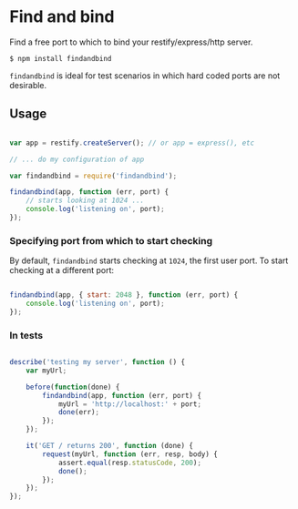 # Find and bind

Find a free port to which to bind your restify/express/http server.

    $ npm install findandbind

`findandbind` is ideal for test scenarios in which hard coded ports are not desirable.

## Usage

```js

var app = restify.createServer(); // or app = express(), etc

// ... do my configuration of app

var findandbind = require('findandbind');

findandbind(app, function (err, port) {
    // starts looking at 1024 ...
    console.log('listening on', port);
});
```

### Specifying port from which to start checking

By default, `findandbind` starts checking at `1024`, the first user port.
To start checking at a different port:

```js

findandbind(app, { start: 2048 }, function (err, port) {
    console.log('listening on', port);
});
```

### In tests

```js

describe('testing my server', function () {
    var myUrl;

    before(function(done) {
        findandbind(app, function (err, port) {
            myUrl = 'http://localhost:' + port;
            done(err);
        });
    });

    it('GET / returns 200', function (done) {
        request(myUrl, function (err, resp, body) {
            assert.equal(resp.statusCode, 200);
            done();
        });
    });
});
```
